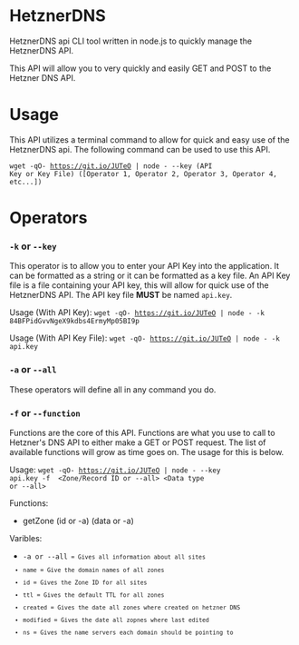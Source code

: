 # HetznerDNS
HetznerDNS api CLI tool written in node.js to quickly manage the HetznerDNS API.

This API will allow you to very quickly and easily GET and POST to the Hetzner DNS API.

# Usage

This API utilizes a terminal command to allow for quick and easy use of the HetznerDNS api.  The following command can be used to use this API. 

<code>wget -qO-  https://git.io/JUTeO | node - --key (API Key or Key File) ([Operator 1, Operator 2, Operator 3, Operator 4, etc...])</code>

# Operators

### <code>-k</code> or <code>--key</code>

 This operator is to allow you to enter your API Key into the application.  It can be formatted as a string or it can be formatted as a key file. An API Key file is a file containing your API key, this will allow for quick use of the HetznerDNS API.  The API key file **MUST** be named <code>api.key</code>.
 
 Usage (With API Key): <code>wget -qO-  https://git.io/JUTeO | node - -k 84BFPidGvvNgeX9kdbs4ErmyMp05BI9p</code>
 
 Usage (With API Key File): <code>wget -qO-  https://git.io/JUTeO | node - -k api.key</code>
 
### <code>-a</code> or <code>--all</code>
 These operators will define all in any command you do.
 
### <code>-f</code> or <code>--function</code>

Functions are the core of this API.  Functions are what you use to call to Hetzner's DNS API to either make a GET or POST request.  The list of available functions will grow as time goes on. The usage for this is below.
 
 Usage: <code>wget -qO-  https://git.io/JUTeO | node - --key api.key -f <Function Name> <Zone/Record ID or --all> <Data type or --all></code>
 
 Functions:
  - getZone (id or -a) (data or -a) 

Varibles:

- <code>-a or --all<code> = Gives all information about all sites
- name = Give the domain names of all zones
- id = Gives the Zone ID for all sites
- ttl = Gives the default TTL for all zones
- created = Gives the date all zones where created on hetzner DNS
- modified = Gives the date all zopnes where last edited
- ns = Gives the name servers each domain should be pointing to
